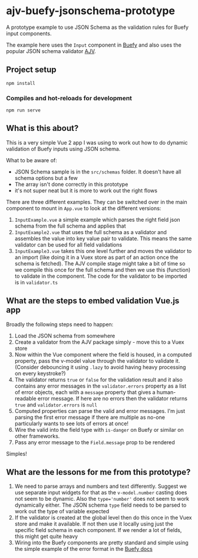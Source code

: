 # ajv-buefy-jsonschema-prototype

A prototype example to use JSON Schema as the validation rules for Buefy input components.

The example here uses the `Input` component in [Buefy](https://buefy.org/documentation/input) and also uses the popular JSON schema validator [AJV](https://ajv.js.org/).

## Project setup

```
npm install
```

### Compiles and hot-reloads for development

```
npm run serve
```

## What is this about?

This is a very simple Vue 2 app I was using to work out how to do dynamic validation of Buefy inputs using JSON schema.

What to be aware of:

- JSON Schema sample is in the `src/schemas` folder. It doesn't have all schema options but a few
- The array isn't done correctly in this prototype
- it's not super neat but it is more to work out the right flows

There are three different examples. They can be switched over in the main component to mount in `App.vue` to look at the different versions:

1. `InputExample.vue` a simple example which parses the right field json schema from the full schema and applies that
2. `InputExample2.vue` that uses the full schema as a validator and assembles the value into key value pair to validate. This means the same validator can be used for all field validations
3. `InputExample3.vue` takes this one level further and moves the validator to an import (like doing it in a Vuex store as part of an action once the schema is fetched). The AJV compile stage might take a bit of time so we compile this once for the full schema and then we use this (function) to validate in the component. The code for the validator to be imported is in `validator.ts`

## What are the steps to embed validation Vue.js app

Broadly the following steps need to happen:

1. Load the JSON schema from somewhere
2. Create a validator from the AJV package simply - move this to a Vuex store
3. Now within the Vue component where the field is housed, in a computed property, pass the v-model value through the validator to validate it. (Consider debouncing it using `.lazy` to avoid having heavy processing on every keystroke?)
4. The validator returns `true` or `false` for the validation result and it also contains any error messages in the `validator.errors` property as a list of error objects, each with a `message` property that gives a human-readable error message. If here are no errors then the validator returns `true` and `validator.errors` is `null`
5. Computed properties can parse the valid and error messages. I'm just parsing the first error message if there are multiple as no-one particularly wants to see lots of errors at once!
6. Wire the valid into the field type with `is-danger` on Buefy or similar on other frameworks.
7. Pass any error message to the `Field.message` prop to be rendered

Simples!

## What are the lessons for me from this prototype?

1. We need to parse arrays and numbers and text differently. Suggest we use separate input widgets for that as the `v-model.number` casting does not seem to be dynamic. Also the `type='number'` does not seem to work dynamically either. The JSON schema `type` field needs to be parsed to work out the type of variable expected
2. If the validator is created at the global level then do this once in the Vuex store and make it available. If not then use it locally using just the specific field schema in each component. If we render a lot of fields, this might get quite heavy
3. Wiring into the Buefy components are pretty standard and simple using the simple example of the error format in the [Buefy docs](https://buefy.org/documentation/input)
